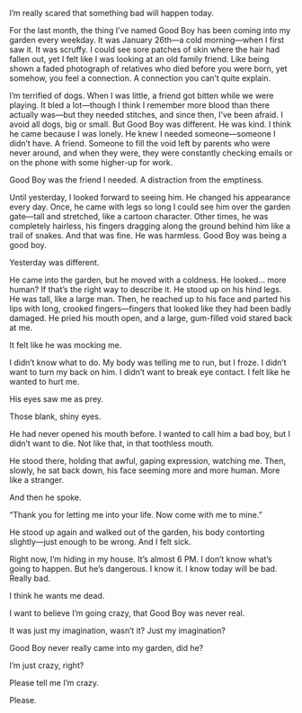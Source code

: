 I’m really scared that something bad will happen today.

For the last month, the thing I’ve named Good Boy has been coming into my garden every weekday. It was January 26th—a cold morning—when I first saw it. It was scruffy. I could see sore patches of skin where the hair had fallen out, yet I felt like I was looking at an old family friend. Like being shown a faded photograph of relatives who died before you were born, yet somehow, you feel a connection. A connection you can’t quite explain.

I’m terrified of dogs. When I was little, a friend got bitten while we were playing. It bled a lot—though I think I remember more blood than there actually was—but they needed stitches, and since then, I’ve been afraid.
I avoid all dogs, big or small. But Good Boy was different. He was kind. I think he came because I was lonely. He knew I needed someone—someone I didn’t have. A friend. Someone to fill the void left by parents who were never around, and when they were, they were constantly checking emails or on the phone with some higher-up for work.

Good Boy was the friend I needed. A distraction from the emptiness.

Until yesterday, I looked forward to seeing him. He changed his appearance every day. Once, he came with legs so long I could see him over the garden gate—tall and stretched, like a cartoon character. Other times, he was completely hairless, his fingers dragging along the ground behind him like a trail of snakes. And that was fine. He was harmless. Good Boy was being a good boy.

Yesterday was different.

He came into the garden, but he moved with a coldness. He looked… more human? If that’s the right way to describe it. He stood up on his hind legs. He was tall, like a large man. Then, he reached up to his face and parted his lips with long, crooked fingers—fingers that looked like they had been badly damaged. He pried his mouth open, and a large, gum-filled void stared back at me.

It felt like he was mocking me.

I didn’t know what to do. My body was telling me to run, but I froze. I didn’t want to turn my back on him. I didn’t want to break eye contact. I felt like he wanted to hurt me.

His eyes saw me as prey.

Those blank, shiny eyes.

He had never opened his mouth before. I wanted to call him a bad boy, but I didn’t want to die. Not like that, in that toothless mouth.

He stood there, holding that awful, gaping expression, watching me. Then, slowly, he sat back down, his face seeming more and more human. More like a stranger.

And then he spoke.

“Thank you for letting me into your life. Now come with me to mine.”

He stood up again and walked out of the garden, his body contorting slightly—just enough to be wrong. And I felt sick.

Right now, I’m hiding in my house. It’s almost 6 PM. I don’t know what’s going to happen. But he’s dangerous. I know it. I know today will be bad. Really bad.

I think he wants me dead.

I want to believe I’m going crazy, that Good Boy was never real.

It was just my imagination, wasn’t it? Just my imagination?

Good Boy never really came into my garden, did he?

I’m just crazy, right?

Please tell me I’m crazy.

Please.